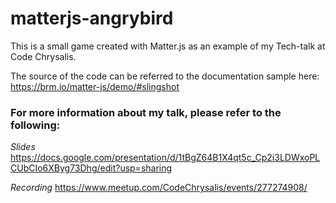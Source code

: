 # matterjs-angrybird
This is a small game created with Matter.js as an example of my Tech-talk at Code Chrysalis.

The source of the code can be referred to the documentation sample here:
https://brm.io/matter-js/demo/#slingshot


### For more information about my talk, please refer to the following:

_Slides_
https://docs.google.com/presentation/d/1tBgZ64B1X4qt5c_Cp2i3LDWxoPLCUbCIo6XByg73Dhg/edit?usp=sharing

_Recording_
https://www.meetup.com/CodeChrysalis/events/277274908/

